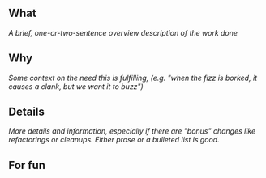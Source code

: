 ## What

_A brief, one-or-two-sentence overview description of the work done_

## Why

_Some context on the need this is fulfilling, (e.g. "when the fizz is borked, it causes a clank, but we want it to buzz")_

## Details

_More details and information, especially if there are "bonus" changes like refactorings or cleanups. Either prose or a bulleted list is good._


## For fun

![<forgot-to-get-a-gif>](https://user-images.githubusercontent.com/53442510/70093074-a4878a00-15ed-11ea-8eff-0b05e0d2a95b.jpeg)


